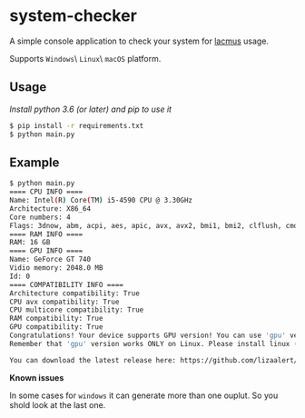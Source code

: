# system-checker
A simple console application to check your system for [lacmus](https://github.com/lizaalert/lacmus) usage.

Supports `Windows`\ `Linux`\ `macOS` platform.

## Usage

*Install python 3.6 (or later) and pip to use it*

```bash
$ pip install -r requirements.txt 
$ python main.py
```

## Example
```bash
$ python main.py
==== CPU INFO ====
Name: Intel(R) Core(TM) i5-4590 CPU @ 3.30GHz
Architecture: X86_64
Core numbers: 4
Flags: 3dnow, abm, acpi, aes, apic, avx, avx2, bmi1, bmi2, clflush, cmov, cx16, cx8, de, dts, erms, est, f16c, fma, fpu, fxsr, ht, hypervisor, ia64, invpcid, lahf_lm, mca, mce, mmx, movbe, msr, mtrr, osxsave, pae, pat, pbe, pcid, pclmulqdq, pdcm, pge, pni, popcnt, pse, pse36, rdrnd, sep, serial, smep, ss, sse, sse2, sse4_1, sse4_2, ssse3, tm, tm2, tsc, vme, xsave, xtpr
==== RAM INFO ====
RAM: 16 GB
==== GPU INFO ====
Name: GeForce GT 740
Vidio memory: 2048.0 MB
Id: 0
==== COMPATIBILITY INFO ====
Architecture compatibility: True
CPU avx compatibility: True
CPU multicore compatibility: True
RAM compatibility: True
GPU compatibility: True
Congratulations! Your device supports GPU version! You can use 'gpu' version.
Remember that 'gpu' version works ONLY on Linux. Please install linux (e.g. Ubuntu) if you have other os!

You can download the latest release here: https://github.com/lizaalert/lacmus/releases
```

**Known issues**

In some cases for `windows` it can generate more than one ouplut. So you shold look at the last one.
